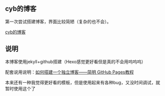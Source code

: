 ## cyb的博客

第一次尝试搭建博客，界面比较简陋（复杂的也不会）。

[cyb的博客](https://lcccyb.github.io)

## 说明

本博客使用jekyll+github搭建（Hexo感觉更好看但是真的不会用呜呜呜）

配套说用说明：[如何搭建一个独立博客——简明 GitHub Pages教程](https://www.jianshu.com/p/05289a4bc8b2)

本来还有一种我觉得更好看的模板，但是使用起来有各种bug，又没时间调试，就暂时使用这个了
